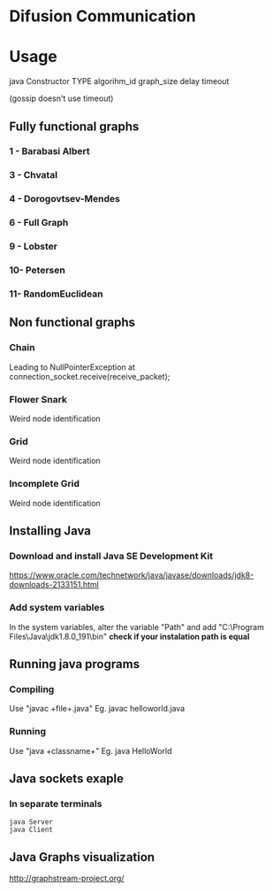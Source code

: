 # Difusion Communication

# Usage
java Constructor TYPE algorihm_id graph_size delay timeout

(gossip doesn't use timeout)

## Fully functional graphs
### 1 - Barabasi Albert
### 3 - Chvatal
### 4 - Dorogovtsev-Mendes
### 6 - Full Graph
### 9 - Lobster
### 10- Petersen
### 11- RandomEuclidean

## Non functional graphs
### Chain
Leading to NullPointerException at connection_socket.receive(receive_packet);
### Flower Snark
Weird node identification
### Grid
Weird node identification
### Incomplete Grid
Weird node identification


## Installing Java

### Download and install Java SE Development Kit

https://www.oracle.com/technetwork/java/javase/downloads/jdk8-downloads-2133151.html

### Add system variables

In the system variables, alter the variable "Path" and add "C:\Program Files\Java\jdk1.8.0_191\bin"
**check if your instalation path is equal**

## Running java programs

### Compiling

Use "javac +file+.java"
Eg. javac helloworld.java

### Running

Use "java +classname+"
Eg. java HelloWorld

## Java sockets exaple
### In separate terminals

    java Server
    java Client

## Java Graphs visualization

http://graphstream-project.org/
